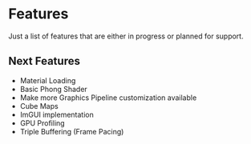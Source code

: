 # Features
Just a list of features that are either in progress or planned for support.

## Next Features
- Material Loading
- Basic Phong Shader
- Make more Graphics Pipeline customization available
- Cube Maps
- ImGUI implementation
- GPU Profiling
- Triple Buffering (Frame Pacing)